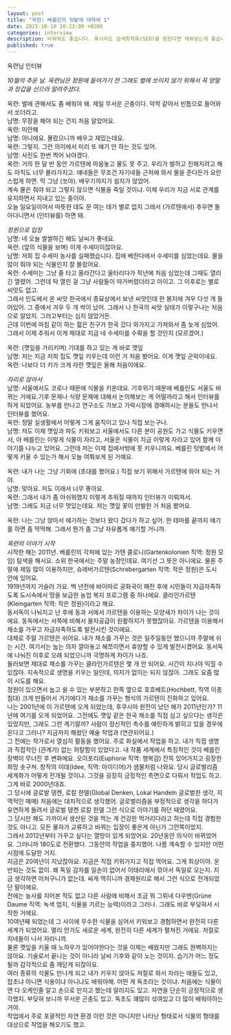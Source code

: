 ```yaml
---
layout: post
title: "옥련: 베를린의 텃밭에 대하여 1"
date: 2021-10-10 10:23:00 +0200
categories: interview
description: 비워둬도 좋습니다. 혹시라도 검색최적화(SEO)를 원한다면 채워넣는게 좋습니다.
published: true
---
```


옥련님 인터뷰

*10월의 추운 날. 옥련님은 정원에 들어가기 전 그래도 벌에 쏘이지 않기 위해서 꼭 양말과 장갑을 신으라 알려주셨다.* 


옥련: 벌에 관해서도 좀 배워야 돼. 제일 무서운 곤충이다. 악착 같아서 빈틈으로 들어와서 쏘더라고.  
남명: 무장을 해야 되는 건지 처음 알았어요.  
옥련: 미안해  
남명: 아니에요. 몰랐으니까 배우고 재밌는데요.  
옥련: 그렇지. 그런 의미에서 미리 또 얘기 안 하는 것도 있어.  
남명:  사진도 한번 찍어 놔야겠다.  
옥련: 거의 한 달 반 동안 가르텐에 마음놓고 물도 못 주고. 우리가 벌하고 친해지려고 해도 아직도 너무 몰라가지고. 얘네들은 무조건 자기네들 근처에 와서 물을 준다든가 요란스럽게 하면. 막 그냥 (쏘아). 배우기까지가 쉽지가 않았어.  
계속 물은 줘야 되고 그렇지 않으면 식물을 죽일 것이냐. 이제 우리가 지금 서로 관계를 유지하면서 지내고 있는 중이야.  
오늘 일요일이어서 따뜻한 데도 문 여는 데가 별로 없지 그래서 (가르텐에서) 추우면 돌아다니면서 (인터뷰를) 하면 돼.  


*정원으로 입장*  
남명: 네 오늘 쌀쌀하긴 해도 날씨가 좋네요.  
옥련: (앞의 식물을 보며) 이게 수세미이잖아요.  
남명: 저희 집 수세미 농사를 실패했습니다. 집에 베란다에서 수세미를 심었는데요. 물을 많이 줘야 되는 식물인지 잘 몰랐어요.  
옥련: 수세미는 그냥 줄 타고 올라간다고 울타리다가 작년에 처음 심었는데 그때도 열리긴 열렸어. 그런데 탁 열린 걸 그냥 사람들이 따가버렸더라고 아이고. 그 이후로는 별로 씨앗도 없고.  
그래서 인도에서 온 씨앗 한국에서 종묘상에서 보낸 씨앗인데 한 봉지에 겨우 다섯 개 들어있어. 그 중에서 겨우 두 개 싹이 났어. 그래서 나 한국의 씨앗 실태가 이렇구나는 처음으로 알았지. 그러고부터는 심지 않았거든.  
근데 이번에 마침 같이 하는 젊은 친구가 한국 갔다 와가지고 가져와서 좀 늦게 심었어. 그래서 이제 추워서 이게 제대로 지금 네 수세미를 수확을 할 것인지 (모르겠어.)  

옥련: (깻잎을 가리키며) 기대를 하고 있는 게 바로 깻잎  
남명: 저는 지금 저희 집도 깻잎 키우는데 이런 거 처음 봤어요. 이게 깻잎 군락이네요.  
옥련: 나보다 더 키가 크게 자란 깻잎은 올해 처음이에요.  

*자리로 앉아서*  
남명: 서울에서도 코로나 때문에 식물을 키운데요. 기후위기 때문에 베를린도 서울도 바뀌는 거에요.기후 문제나 식량 문제에 대해서 논의해보는 게 어떨까라고 해서 인터뷰를 하게 되었어요. 농부를 만나고 연구소도 가보고 가락시장에 경매하시는 분들도 만나서 인터뷰를 했어요.  
옥련: 정말 실생활에서 어떻게 그게 움직이고 있나 직접 보는구나.   
남명: 저도 이제 깻잎과 파도 키워보고 서울에서도 다른 분이 공원도 가고 식물도 키우면서, 아 베를린는 이렇게 식물이 자라고, 서울은 식물이 지금 이렇게 자라고 있어 함께 이야기를 나누고 있어요. 그런데 저는 이제 집에서밖에 못 키우니까요. 베를린 텃밭에서 어떻게 키울 수 있는가 해서 오늘 여쭤보게 된 거예요.  

옥련: 내가 나는 그냥 기회에 (초대를 했어요.) 직접 보기 위해서 가르텐에 와야 되는 거야.  
남명: 맞아요. 저도 이래서 너무 좋아요.  
옥련: 그래서 내가 좀 아쉬워했지 이렇게 추워질 때까지 인터뷰가 미뤄져서.  
남명: 그래도 지금 너무 멋있는데요. 저는 깻잎 꽃이 만발한 거 처음 봤어요.  

옥련: 나는 그냥 앉아서 얘기하는 것보다 왔다 갔다가 하고 싶어. 한 테마를 끝까지 얘기를 하면 좀 딱딱해. 그래서 뭔가 좀 그냥 자유롭게 얘기할 거니까.   
  
*옥련의 이야기 시작*  
시작한 해는 2011년. 베를린의 각처에 있는 가텐 콜로니(Gartenkolonien 직역: 정원 모임) 탐색을 해서요. 소위 한국에서는 주말 농장인데요. 여기선 그 뜻은 아니에요. 물론 주말에 제일 많이 이용하지만, 슈레버가르텐(Schrebergarten 직역: 작은 정원)은 도시 안에 있어요.  
1919년까지 거슬러 가요. 백 년전에 바이마르 공화국이 패전 후에 시민들이 자급자족하도록 도시속에서 땅을 보급한 농업 복지 프로그램 중 하나에요.  클라인가르텐(Kleingarten 직역: 작은 정원)이라고 해요.  
동서독이 나눠지고 난 후에 동과 서에서 가르텐을 이용하는 모양새가 차이가 나는 것이에요. 동독에서는 서쪽에 비해서 물자공급이 원활하지가 못했잖아요. 가르텐을 이용해서 채소를 가꾸고 자급자족하도록 발전시킨 것이에요.  
대체로 주말 가르텐은 쉬어요. 내가 채소를 가꾸는 것은 일주일동안 했으니까 주말에 쉬는 시간. 여기서는 눕는 의자 깔아놓고 해쪼이면서 휴양할 수 있게 발전시켰어요. 동서독에 나눠진 이후로 오래 되었으니까 극명하게 차이가 나죠.  
둘러보면 제대로 채소를 가꾸는 클라인가르텐은 몇 개 안 되어요. 시간이 지나야 익힐 수 있잖아. 지속적으로 생명을 키우는 일인데, 의지가 없이는 되지 않잖아. 그래도 요즘 많이 시도를 해요.  
정원이 있으면서 눕고 쉴 수 있는 부분하고 한쪽 옆으로 호흐베트(Hochbett, 직역 이층 침대) 크게 만들어서 거기에다가 채소를 가꾸는 형식의 가르텐이 진화하고 있어요.  
나는 2001년에 이 가르텐에 오게 되었는데, 후쿠시마 원전이 났던 해가 2011년인가? 11년에 여기를 오게 되었어요. 그전에도 깻잎 같은 한국 채소를 직접 심고 싶으다는 생각은 있었지만, 그래도 그런 계기랄까? 사람이 정신적인 촉수를 예민하게 밝히고 있을 경우에 온다고 그러나? 지금까지 해왔던 예술 작업과 (연관되어요.)  
그 전에는 작가로서 열심히 활동을 했어요. 주로 화실에서 작업을 하고. 내가 직접 생명과 직접적인 (관계가) 없는 허탈함이 있었다고. 내 작품 세계에서 특징적인 것이 베를린 장벽이 무너진 후 변화에요. 오이포리(Euphorie 직역: 행복감) 잔뜩 있어가지고 굉장한 희망 솟구쳐. 창작의 이데(Idee, 직역: 아이디어)가 샘물처럼 나와요. 당시 글로벌리즘 세계화가 어떻게 전개될 것이냐. 그것을 굉장히 긍정적인 측면으로 다뤄서 작업도 하고. 그게 바로 2000년대죠.  
그 당시에 글로발 뎅켄, 로칼 한델(Global Denken, Lokal Handeln 글로벌한 생각, 지역적인 매매) 처음에는 대치적으로 생각했어. 글로벌리즘을 부정적으로 생각을 하다가 유연하게 돌려서 글로벌 뎅켄 로칼 한델 그런 식으로 이야기를 하던 때였어요.  
그 당시만 해도 가까이서 생산된 것을 먹는 게 건강한 먹거리다라고 하는데 직접 경험한 것도 아니고. 모든 물자가 교류하고 바뀌는 입장이 좋은게 아닌가 그런쪽이었지.  
그래서 2012년부터 가꾸고 싶다는 열망이 있게 되었어요. 20년동안 의식이 바뀌었어요. 그러니까 180도로 전환했다. 그동안의 작업을 중지했어. 나름 계속할 수 있지만 어떤 시점에 도달한 거지.  
지금은 20여년이 지났잖아요. 지금은 직접 키워가지고 직접 먹어요. 그게 최상이야. 운반되는 것도 없이. 왜 독일 감자를 일손이 없어서 이태리에서 깎아서 독일로 오는지. 지금 생각하면 어처구니가 없는데. 싸게 먹히니까 경제원리로 해서 그런 식으로 전개되었단 말이에요.  
전에는 농사를 지어본 적도 없고 다른 사람에 비해서 조금 뭐 그뤼네 다우멘(Grüne Daume 직역: 녹색 엄지, 식물을 기르는 능력)이라고 그러나. 그래도 바로 부딪혀서 시작한 거에요.  
10여년째 되었는데 그 사이에 무수한 식물을 심어서 키워보고 경험하면서 완전히 다른 세계가 되었어요. 멀리 안가도 새로운 세계, 완전히 다른 세계가 펼쳐진 거에요. 저절로 지네들이 나서 자라니까.  
물론 깻잎을 키울 때 노하우가 있어야한다는 것을 이제는 배웠지만 그래도 완벽하지는 않아요. 기술로서 끝나는 것이 아니라 날씨 기후와 같이 노는 것이지. 습기가 어느 정도 될까 감각적으로 좀 깨닫게 되잖아요.  
여러 종류의 식물도 만나게 되고 내가 키우지 않아도 저절로 와서 자라는 애들도 있고, 잡초냐 아니면 식용이냐 아니냐도 배워야해. 어떤 게 독초라는 것이냐. 처음에는 식물이면 다 오케인줄 알고 손으로 만지고 했는데 알러지도 있고. 자연을 단순히 긍정적으로 생각했지. 부딪혀 보니까 무서운 곤충도 있고. 독초도 꽤많이 섞여있고 더 많이 배워야하는 거야.  
작업에서 주로 포괄적인 자연 환경 이런 것은 아니지만 나타난 형태로서 식물의 형태를 대상으로 작업을 해오기도 했고.  


